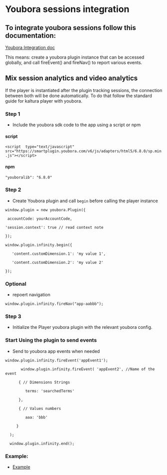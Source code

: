 # Youbora sessions integration

## To integrate youbora sessions follow this documentation:
[Youbora Integration doc](https://documentation.npaw.com/npaw-integration/docs/application-analytics-custom-events-data-collection)


This means: create a youbora plugin instance that can be accessed globally, and call fireEvent() and fireNav() to report various events.

## Mix session analytics and video analytics
If the player is instantiated after the plugin tracking sessions, the connection between both will be done automatically.
To do that follow the standard guide for kaltura player with youbora.


### Step 1
* Include the youbora sdk code to the app using a script or npm
 
#### script
`<script  type="text/javascript" src="https://smartplugin.youbora.com/v6/js/adapters/html5/6.8.0/sp.min.js"></script>`

#### npm

`"youboralib": "6.8.0"`
 
### Step 2

* Create Youbora plugin and call `begin` before calling the player instance
 
```
window.plugin = new youbora.Plugin({

 accountCode: yourAccountCode,

'session.context': true // read context note

});
```
 
```
window.plugin.infinity.begin({

   'content.customDimension.1': 'my value 1',

   'content.customDimension.2': 'my value 2'

});
```
 

 

### Optional
 * repoert navigation

`window.plugin.infinity.fireNav("app-aabbb");`

### Step 3

* Initialize the Player youbora plugin with the relevant youbora config.

 
### Start Using the plugin to send events

* Send to youbora app events when needed
 
```
window.plugin.infinity.fireEvent('appEvent1');

       window.plugin.infinity.fireEvent( 'appEvent2', //Name of the event

      { // Dimensions Strings

         terms: 'searchedTerms'

      },

      { // Values numbers

         aaa: 'bbb'

     }

  );

  window.plugin.infinity.end();
```
 

### Example: 

* [Example](https://codepen.io/yairans/pen/NWyRjmK)